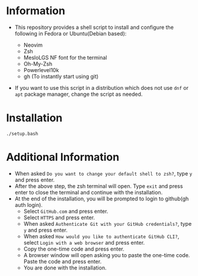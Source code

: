 # Information

- This repository provides a shell script to install and configure the following in Fedora or Ubuntu(Debian based):
    - Neovim
    - Zsh
    - MesloLGS NF font for the terminal
    - Oh-My-Zsh
    - Powerlevel10k
    - gh (To instantly start using git)

- If you want to use this script in a distribution which does not use ```dnf``` or ```apt``` package manager, change the script as needed.

# Installation

```./setup.bash```

# Additional Information

- When asked ```Do you want to change your default shell to zsh?```, type ```y``` and press enter.
- After the above step, the zsh terminal will open. Type ```exit``` and press enter to close the terminal and continue with the installation.
- At the end of the installation, you will be prompted to login to github(gh auth login).
    - Select ```GitHub.com``` and press enter.
    - Select ```HTTPS``` and press enter.
    - When asked ```Authenticate Git with your GitHub credentials?```, type ```y``` and press enter.
    - When asked ```How would you like to authenticate GitHub CLI?```, select ```Login with a web browser``` and press enter.
    - Copy the one-time code and press enter.
    - A browser window will open asking you to paste the one-time code. Paste the code and press enter.
    - You are done with the installation.
